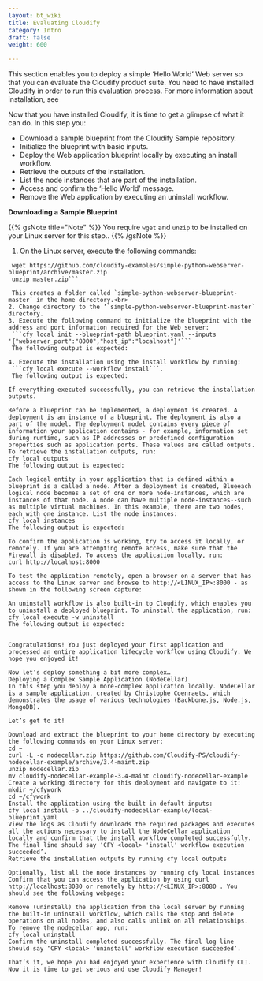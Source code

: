 ```yaml
---
layout: bt_wiki
title: Evaluating Cloudify
category: Intro
draft: false
weight: 600

---
```

This section enables you to deploy a simple ‘Hello World’ Web server so that you can evaluate the Cloudify product suite. You need to have installed Cloudify in order to run this evaluation process. For more information about installation, see 

Now that you have installed Cloudify, it is time to get a glimpse of what it can do. In this step you:

* Download a sample blueprint from the Cloudify Sample repository.
* Initialize the blueprint with basic inputs.
* Deploy the Web application blueprint locally by executing an install workflow.
* Retrieve the outputs of the installation.
* List the node instances that are part of the installation.
* Access and confirm the ‘Hello World’ message.
* Remove the Web application by executing an uninstall workflow.

**Downloading a Sample Blueprint**

{{% gsNote title="Note" %}}
You require `wget` and `unzip` to be installed on your Linux server for this step..
{{% /gsNote %}}


1. On the Linux server, execute the following commands:   
  ```cd ~   
   wget https://github.com/cloudify-examples/simple-python-webserver-blueprint/archive/master.zip   
   unzip master.zip```   

   This creates a folder called `simple-python-webserver-blueprint-master` in the home directory.<br>
2. Change directory to the ‘`simple-python-webserver-blueprint-master` directory.
3. Execute the following command to initialize the blueprint with the address and port information required for the Web server:   
   ```cfy local init --blueprint-path blueprint.yaml --inputs '{"webserver_port":"8000","host_ip":"localhost"}'```   
   The following output is expected:   

 4. Execute the installation using the install workflow by running:   
   ```cfy local execute --workflow install```.   
   The following output is expected:

If everything executed successfully, you can retrieve the installation outputs.

Before a blueprint can be implemented, a deployment is created. A deployment is an instance of a blueprint. The deployment is also a part of the model. The deployment model contains every piece of information your application contains - for example, information set during runtime, such as IP addresses or predefined configuration properties such as application ports. These values are called outputs. To retrieve the installation outputs, run:
cfy local outputs
The following output is expected:

Each logical entity in your application that is defined within a blueprint is a called a node. After a deployment is created, Blueeach logical node becomes a set of one or more node-instances, which are instances of that node. A node can have multiple node-instances--such as multiple virtual machines. In this example, there are two nodes, each with one instance. List the node instances:
cfy local instances
The following output is expected:

To confirm the application is working, try to access it locally, or remotely. If you are attempting remote access, make sure that the Firewall is disabled. To access the application locally, run:
curl http://localhost:8000

To test the application remotely, open a browser on a server that has access to the Linux server and browse to http://<LINUX_IP>:8000 - as shown in the following screen capture:

An uninstall workflow is also built-in to Cloudify, which enables you to uninstall a deployed blueprint. To uninstall the application, run:
cfy local execute -w uninstall
The following output is expected:


Congratulations! You just deployed your first application and processed an entire application lifecycle workflow using Cloudify. We hope you enjoyed it!

Now let’s deploy something a bit more complex…
Deploying a Complex Sample Application (NodeCellar)
In this step you deploy a more-complex application locally. NodeCellar is a sample application, created by Christophe Coenraets, which demonstrates the usage of various technologies (Backbone.js, Node.js, MongoDB).

Let’s get to it!

Download and extract the blueprint to your home directory by executing the following commands on your Linux server:
cd ~
curl -L -o nodecellar.zip https://github.com/Cloudify-PS/cloudify-nodecellar-example/archive/3.4-maint.zip
unzip nodecellar.zip
mv cloudify-nodecellar-example-3.4-maint cloudify-nodecellar-example
Create a working directory for this deployment and navigate to it:
mkdir ~/cfywork
cd ~/cfywork
Install the application using the built in default inputs:
cfy local install -p ../cloudify-nodecellar-example/local-blueprint.yaml
View the logs as Cloudify downloads the required packages and executes all the actions necessary to install the NodeCellar application locally and confirm that the install workflow completed successfully. The final line should say ‘CFY <local> 'install' workflow execution succeeded’.
Retrieve the installation outputs by running cfy local outputs

Optionally, list all the node instances by running cfy local instances
Confirm that you can access the application by using curl http://localhost:8080 or remotely by http://<LINUX_IP>:8080 . You should see the following webpage:

Remove (uninstall) the application from the local server by running the built-in uninstall workflow, which calls the stop and delete operations on all nodes, and also calls unlink on all relationships. To remove the nodecellar app, run:
cfy local uninstall
Confirm the uninstall completed successfully. The final log line should say ‘CFY <local> 'uninstall' workflow execution succeeded’.

That’s it, we hope you had enjoyed your experience with Cloudify CLI. Now it is time to get serious and use Cloudify Manager!

